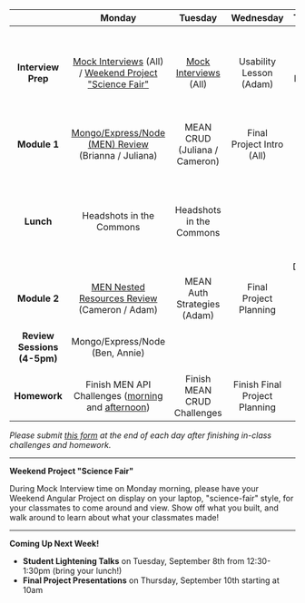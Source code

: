 |  | Monday | Tuesday | Wednesday | Thursday | Friday |
| :----------: | :----------: | :----------: | :----------: | :----------: | :----------: |
| **Interview Prep** | <a href="https://docs.google.com/spreadsheets/d/1gZdCqz6KwMCpsbTNFbH3eVkR_Kh-eR3dyZCk64jhFCI/edit#gid=0" target="_blank">Mock Interviews</a> (All) / <a href="#science-fair">Weekend Project "Science Fair"</a> | <a href="https://docs.google.com/spreadsheets/d/1gZdCqz6KwMCpsbTNFbH3eVkR_Kh-eR3dyZCk64jhFCI/edit#gid=0" target="_blank">Mock Interviews</a> (All) | Usability Lesson (Adam) | **Final Project Plan Due** - Instructor meetings for approval | Final Project |
| **Module 1** | <a href="https://github.com/sf-wdi-19-20/modules/tree/master/w11_d1_1_node_express_mongo_review" target="_blank">Mongo/Express/Node (MEN) Review</a> (Brianna / Juliana) | MEAN CRUD (Juliana / Cameron) | Final Project Intro (All) | Final Project | Final Project |
| **Lunch** | Headshots in the Commons | Headshots in the Commons |  | Lunch & Learn with <a href="https://www.linkedin.com/pub/david-nelson/2/81/36b" target="_blank">David Nelson</a>, iOS and Former Game Developer | Alumni Guest Lesson (Embeddable Content) with <a href="https://www.linkedin.com/in/prschulz" target="_blank">Peter Schulz</a> and <a href="https://www.linkedin.com/in/mklemme" target="_blank">Myk Klemme</a> |
| **Module 2** | <a href="https://github.com/sf-wdi-19-20/modules/tree/master/w11_d1_2_mongo_nested_resources_review" target="_blank">MEN Nested Resources Review</a> (Cameron / Adam) | MEAN Auth Strategies (Adam) | Final Project Planning | Final Project | Outcomes Programming #8: Life After WDI |
| **Review Sessions (4-5pm)** | Mongo/Express/Node (Ben, Annie) |  |  | Interview Tips (Jane, Chhun) |  |
| **Homework** | Finish MEN API Challenges (<a href="https://github.com/sf-wdi-19-20/modules/tree/master/w11_d1_1_node_express_mongo_review#challenges" target="_blank">morning</a> and <a href="https://github.com/sf-wdi-19-20/modules/tree/master/w11_d1_2_mongo_nested_resources_review#challenges" target="_blank">afternoon</a>) | Finish MEAN CRUD Challenges | Finish Final Project Planning | Final Project | Final Project |

*Please submit <a href="https://docs.google.com/a/generalassemb.ly/forms/d/1zSklHtCYKg_NhkLdjlQaCXFrHJQ4Io266cKUs9_Dg8I/viewform">this form</a> at the end of each day after finishing in-class challenges and homework.*

----------

<div id="science-fair"><strong>Weekend Project "Science Fair"</strong></div>

During Mock Interview time on Monday morning, please have your Weekend Angular Project on display on your laptop, "science-fair" style, for your classmates to come around and view. Show off what you built, and walk around to learn about what your classmates made!

----------

**Coming Up Next Week!**

* **Student Lightening Talks** on Tuesday, September 8th from 12:30-1:30pm (bring your lunch!)
* **Final Project Presentations** on Thursday, September 10th starting at 10am
